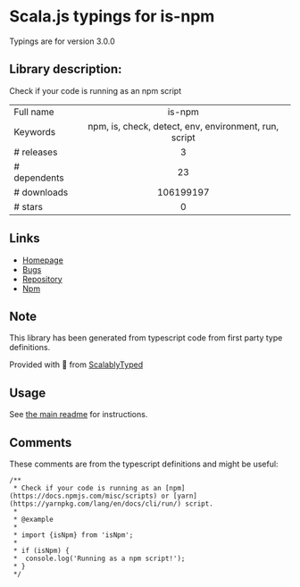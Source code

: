 
# Scala.js typings for is-npm

Typings are for version 3.0.0

## Library description:
Check if your code is running as an npm script

|                    |                 |
| ------------------ | :-------------: |
| Full name          | is-npm |
| Keywords           | npm, is, check, detect, env, environment, run, script |
| # releases         | 3 |
| # dependents       | 23 |
| # downloads        | 106199197 |
| # stars            | 0 |

## Links
- [Homepage](https://github.com/sindresorhus/is-npm#readme)
- [Bugs](https://github.com/sindresorhus/is-npm/issues)
- [Repository](https://github.com/sindresorhus/is-npm)
- [Npm](https://www.npmjs.com/package/is-npm)
    


## Note
This library has been generated from typescript code from first party type definitions.

Provided with :purple_heart: from [ScalablyTyped](https://github.com/oyvindberg/ScalablyTyped)

## Usage
See [the main readme](../../readme.md) for instructions.

## Comments

These comments are from the typescript definitions and might be useful:
```
/**
 * Check if your code is running as an [npm](https://docs.npmjs.com/misc/scripts) or [yarn](https://yarnpkg.com/lang/en/docs/cli/run/) script.
 *
 * @example
 *
 * import {isNpm} from 'isNpm';
 *
 * if (isNpm) {
 * 	console.log('Running as a npm script!');
 * }
 */

```

